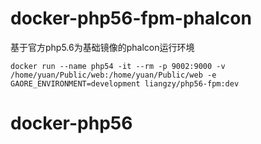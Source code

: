 # docker-php56-fpm-phalcon
基于官方php5.6为基础镜像的phalcon运行环境

```
docker run --name php54 -it --rm -p 9002:9000 -v /home/yuan/Public/web:/home/yuan/Public/web -e GAORE_ENVIRONMENT=development liangzy/php56-fpm:dev
```
# docker-php56
